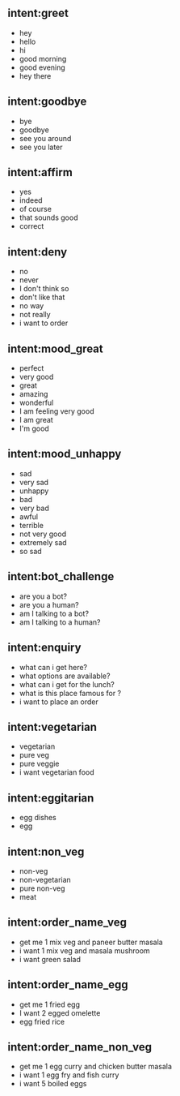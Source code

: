 ## intent:greet
- hey
- hello
- hi
- good morning
- good evening
- hey there

## intent:goodbye
- bye
- goodbye
- see you around
- see you later

## intent:affirm
- yes
- indeed
- of course
- that sounds good
- correct

## intent:deny
- no
- never
- I don't think so
- don't like that
- no way
- not really
- i want to order

## intent:mood_great
- perfect
- very good
- great
- amazing
- wonderful
- I am feeling very good
- I am great
- I'm good

## intent:mood_unhappy
- sad
- very sad
- unhappy
- bad
- very bad
- awful
- terrible
- not very good
- extremely sad
- so sad

## intent:bot_challenge
- are you a bot?
- are you a human?
- am I talking to a bot?
- am I talking to a human?

## intent:enquiry
- what can i get here?
- what options are available?
- what can i get for the lunch?
- what is this place famous for ?
- i want to place an order

## intent:vegetarian
- vegetarian
- pure veg
- pure veggie
- i want vegetarian food

## intent:eggitarian
- egg dishes
- egg

## intent:non_veg
- non-veg
- non-vegetarian
- pure non-veg
- meat

## intent:order_name_veg
- get me 1 mix veg and paneer butter masala
- i want 1 mix veg and masala mushroom
- i want green salad

## intent:order_name_egg
- get me 1 fried egg
- I want 2 egged omelette
- egg fried rice

## intent:order_name_non_veg
- get me 1 egg curry and chicken butter masala
- i want 1 egg fry and fish curry
- i want 5 boiled eggs
